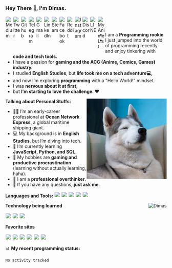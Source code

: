 ### Hey There 👋, I'm Dimas.

<a href="https://medium.com/@dimasalif5">
  <img align="left" alt="Medium" width="22px" src="https://cdn.jsdelivr.net/npm/simple-icons@v8/icons/medium.svg" style="background-color:white; border-radius:3px; padding:1px;"/>
</a>
<a href="https://twitter.com/NeXa_303">
  <img align="left" alt="Twitter" width="22px" src="https://cdn.jsdelivr.net/npm/simple-icons@v8/icons/twitter.svg" style="background-color:white; border-radius:3px; padding:1px;"/>
</a>
<a href="https://github.com/TheNeXa">
  <img align="left" alt="Github" width="22px" src="https://cdn.jsdelivr.net/npm/simple-icons@v8/icons/github.svg" style="background-color:white; border-radius:3px; padding:1px;"/>
</a>
<a href="https://t.me/NeXa303">
  <img align="left" alt="Telegram" width="22px" src="https://cdn.jsdelivr.net/npm/simple-icons@v8/icons/telegram.svg" style="background-color:white; border-radius:3px; padding:1px;"/>
</a>
<a href="mailto:dimasalif5@gmail.com">
  <img align="left" alt="Gmail" width="22px" src="https://cdn.jsdelivr.net/npm/simple-icons@v8/icons/gmail.svg" style="background-color:white; border-radius:3px; padding:1px;"/>
</a>
<a href="https://www.linkedin.com/in/dimas-alif/">
  <img align="left" alt="LinkedIn" width="22px" src="https://cdn.jsdelivr.net/npm/simple-icons@v8/icons/linkedin.svg" style="background-color:white; border-radius:3px; padding:1px;"/>
</a>
<a href="https://steamcommunity.com/id/thenexas/">
  <img align="left" alt="Steam" width="22px" src="https://cdn.jsdelivr.net/npm/simple-icons@v8/icons/steam.svg" style="background-color:white; border-radius:3px; padding:1px;"/>
</a>
<a href="https://www.facebook.com/Dimas.KeNtobi">
  <img align="left" alt="Facebook" width="22px" src="https://cdn.jsdelivr.net/npm/simple-icons@v8/icons/facebook.svg" style="background-color:white; border-radius:3px; padding:1px;"/>
</a>
<a href="https://www.reddit.com/u/TheNeXa">
  <img align="left" alt="Reddit" width="22px" src="https://cdn.jsdelivr.net/npm/simple-icons@v8/icons/reddit.svg" style="background-color:white; border-radius:3px; padding:1px;"/>
</a>
<a href="https://www.instagram.com/dimski__/">
  <img align="left" alt="Instagram" width="22px" src="https://cdn.jsdelivr.net/npm/simple-icons@v8/icons/instagram.svg" style="background-color:white; border-radius:3px; padding:1px;"/>
</a>
<a href="https://discord.gg/W2pGkq3MzF">
  <img align="left" alt="Discord" width="22px" src="https://cdn.jsdelivr.net/npm/simple-icons@v8/icons/discord.svg" style="background-color:white; border-radius:3px; padding:1px;"/>
</a>
<a href="https://line.me/R/ti/p/nexa303">
  <img align="left" alt="LINE" width="22px" src="https://cdn.jsdelivr.net/npm/simple-icons@v8/icons/line.svg" style="background-color:white; border-radius:3px; padding:1px;"/>
</a>
<a href="https://myanimelist.net/profile/TheNeXa">
  <img align="left" alt="MyAnimeList" width="22px" src="https://cdn.jsdelivr.net/npm/simple-icons@v8/icons/myanimelist.svg" style="background-color:white; border-radius:3px; padding:1px;"/>
</a>

<br />
<br />

- I am a **Programming rookie**
- I just jumped into the world of programming recently and enjoy tinkering with **code and tech tools.**
- I have a passion for **gaming and the ACG (Anime, Comics, Games) industry.**
- I studied **English Studies**, but **life took me on a tech adventure💻,**
- and now I’m exploring **programming** with a "Hello World!" mindset.
- I was **nervous about it at first**,
- but **I’m starting to love the challenge. ❤️**

<img align="right" alt="Dimas" width="250px" src="https://raw.githubusercontent.com/TheNeXa/TheNeXa/refs/heads/main/cute-dogo.jpg" />

**Talking about Personal Stuffs:**

- 👨‍🏛 I’m an early-career professional at **Ocean Network Express**, a global maritime shipping giant.
- 💻 My background is in **English Studies**, but I’m diving into tech.
- 🌱 I’m currently learning **JavaScript, Python, and SQL**.
- 🤔 My hobbies are **gaming and productive procrastination** (learning without actually learning, haha).
- 💼 I am a **professional overthinker**.
- 💬 If you have any questions, **just ask me**.




**Languages and Tools:** <code><img height="20" src="https://cdn.jsdelivr.net/npm/simple-icons@v8/icons/javascript.svg" style="background-color:white; border-radius:3px; padding:1px;"/></code>
<code><img height="20" src="https://cdn.jsdelivr.net/npm/simple-icons@v8/icons/python.svg" style="background-color:white; border-radius:3px; padding:1px;"/></code>
<code><img height="20" src="https://cdn.jsdelivr.net/npm/simple-icons@v8/icons/mysql.svg" style="background-color:white; border-radius:3px; padding:1px;"/></code>
<code><img height="20" src="https://cdn.jsdelivr.net/npm/simple-icons@v8/icons/git.svg" style="background-color:white; border-radius:3px; padding:1px;"/></code>
<code><img height="20" src="https://cdn.jsdelivr.net/npm/simple-icons@v8/icons/visualstudiocode.svg" style="background-color:white; border-radius:3px; padding:1px;"/></code>

<img align="right" src="https://github-readme-stats.vercel.app/api?username=TheNeXa&count_private=true&show_icons=true" alt="Dimas" />

**Technology being learned**

<code><img height="20" src="https://cdn.jsdelivr.net/npm/simple-icons@v8/icons/javascript.svg" style="background-color:white; border-radius:3px; padding:1px;"/></code>
<code><img height="20" src="https://cdn.jsdelivr.net/npm/simple-icons@v8/icons/python.svg" style="background-color:white; border-radius:3px; padding:1px;"/></code>
<code><img height="20" src="https://cdn.jsdelivr.net/npm/simple-icons@v8/icons/mysql.svg" style="background-color:white; border-radius:3px; padding:1px;"/></code>

**Favorite sites**

<code><img height="20" src="https://cdn.jsdelivr.net/npm/simple-icons@v8/icons/github.svg" style="background-color:white; border-radius:3px; padding:1px;"/></code>
<code><img height="20" src="https://cdn.jsdelivr.net/npm/simple-icons@v8/icons/reddit.svg" style="background-color:white; border-radius:3px; padding:1px;"/></code>
<code><img height="20" src="https://cdn.jsdelivr.net/npm/simple-icons@v8/icons/steam.svg" style="background-color:white; border-radius:3px; padding:1px;"/></code>
<code><img height="20" src="https://cdn.jsdelivr.net/npm/simple-icons@v8/icons/discord.svg" style="background-color:white; border-radius:3px; padding:1px;"/></code>
<code><img height="20" src="https://cdn.jsdelivr.net/npm/simple-icons@v8/icons/instagram.svg" style="background-color:white; border-radius:3px; padding:1px;"/></code>
<code><img height="20" src="https://cdn.jsdelivr.net/npm/simple-icons@v8/icons/myanimelist.svg" style="background-color:white; border-radius:3px; padding:1px;"/></code>


📊 **My recent programming status:**
<!--START_SECTION:waka-->

```txt
No activity tracked
```

<!--END_SECTION:waka-->
